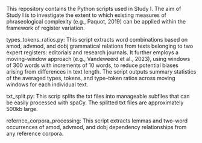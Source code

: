 This repository contains the Python scripts used in Study I. The aim of Study I is to investigate the extent to which existing measures of phraseological complexity (e.g., Paquot, 2019) can be applied within the framework of register variation.

types_tokens_ratios.py: This script extracts word combinations based on amod, advmod, and dobj grammatical relations from texts belonging to two expert registers: editorials and research journals. It further employs a moving-window approach (e.g., Vandeweerd et al., 2023), using windows of 300 words with increments of 10 words, to reduce potential biases arising from differences in text length. The script outputs summary statistics of the averaged types, tokens, and type–token ratios across moving windows for each individual text.

txt_split.py: This scrip splits the txt files into manageable subfiles that can be easily processed with spaCy. The splitted txt files are approximately 500kb large.

refernce_corpora_processing: This script extracts lemmas and two-word occurrences of amod, advmod, and dobj dependency relationships from any reference corpora.
